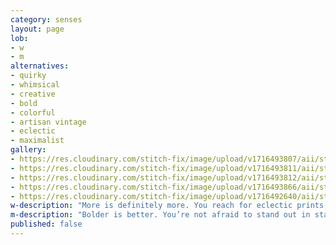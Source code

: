 ```yaml
---
category: senses
layout: page
lob:
- w
- m
alternatives: 
- quirky
- whimsical
- creative
- bold
- colorful
- artisan vintage
- eclectic
- maximalist
gallery: 
- https://res.cloudinary.com/stitch-fix/image/upload/v1716493807/aii/style_shuffle/May_2024/2023-02-15_Set_A_W_OLD_V10_1x1.jpg
- https://res.cloudinary.com/stitch-fix/image/upload/v1716493811/aii/style_shuffle/May_2024/2023-02-15_Set_A_W_OLD_V12_1x1.jpg
- https://res.cloudinary.com/stitch-fix/image/upload/v1716493812/aii/style_shuffle/May_2024/2023-02-15_Set_A_W_OLD_V13_1x1.jpg
- https://res.cloudinary.com/stitch-fix/image/upload/v1716493866/aii/style_shuffle/May_2024/2023-05-17_A11_W_OLD_19119_1x1.jpg
- https://res.cloudinary.com/stitch-fix/image/upload/v1716492640/aii/style_shuffle/May_2024/22-10-19_Set_A_W_OLD_v8_1x1.jpg
w-description: "More is definitely more. You reach for eclectic prints, artsy patterns, vivid colors, bold metallics…sometimes in a single outfit."
m-description: "Bolder is better. You’re not afraid to stand out in statement prints, wild patterns and bright colors."
published: false
---
```


